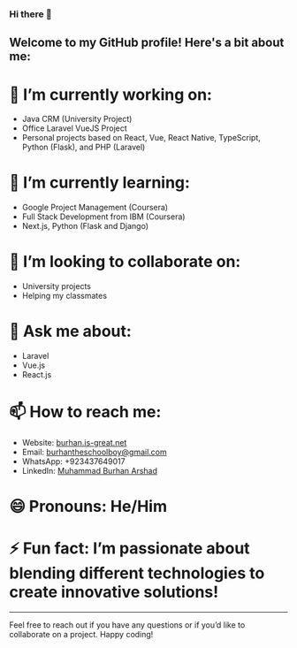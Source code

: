 ### Hi there 👋

<!--
**MuhammadBurhan123/MuhammadBurhan123** is a ✨ _special_ ✨ repository because its `README.md` (this file) appears on your GitHub profile.

Here are some ideas to get you started:

- 🔭 I’m currently working on ...
- 🌱 I’m currently learning ...
- 👯 I’m looking to collaborate on ...
- 🤔 I’m looking for help with ...
- 💬 Ask me about ...
- 📫 How to reach me: ...
- 😄 Pronouns: ...
- ⚡ Fun fact: ...
-->


## Welcome to my GitHub profile! Here's a bit about me:

# 🔭 I’m currently working on:
  - Java CRM (University Project)
  - Office Laravel VueJS Project
  - Personal projects based on React, Vue, React Native, TypeScript, Python (Flask), and PHP (Laravel)
  
# 🌱 I’m currently learning:
  - Google Project Management (Coursera)
  - Full Stack Development from IBM (Coursera)
  - Next.js, Python (Flask and Django)
  
# 👯 I’m looking to collaborate on:
  - University projects
  - Helping my classmates
  
# 💬 Ask me about:
  - Laravel
  - Vue.js
  - React.js

# 📫 How to reach me:
  - Website: [burhan.is-great.net](http://burhan.is-great.net)
  - Email: [burhantheschoolboy@gmail.com](mailto:burhantheschoolboy@gmail.com)
  - WhatsApp: +923437649017
  - LinkedIn: [Muhammad Burhan Arshad](https://www.linkedin.com/in/muhammadburhanarshad)
  
# 😄 Pronouns: He/Him

# ⚡ Fun fact: I’m passionate about blending different technologies to create innovative solutions!

---

Feel free to reach out if you have any questions or if you’d like to collaborate on a project. Happy coding!
